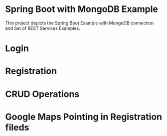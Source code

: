 # Spring Boot with MongoDB Example

This project depicts the Spring Boot Example with MongoDB connection and Set of REST Services Examples.

# Login

# Registration 

# CRUD Operations 

# Google Maps Pointing in Registration fileds

 



